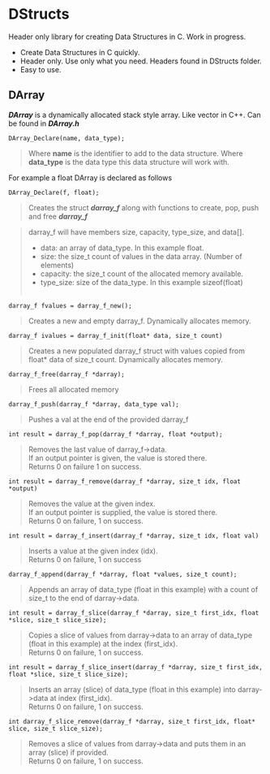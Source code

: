 # DStructs

Header only library for creating Data Structures in C.
Work in progress.

- Create Data Structures in C quickly.
- Header only. Use only what you need. Headers found in DStructs folder.
- Easy to use.

## **DArray** 
***DArray*** is a dynamically allocated stack style array. Like vector in C++. Can be found in ***DArray.h*** 

    DArray_Declare(name, data_type);
>   Where **name** is the identifier to add to the data structure.
>   Where **data_type** is the data type this data structure will work with.


For example a float DArray is declared as follows

    DArray_Declare(f, float);
>   Creates the struct ***darray_f*** along with functions to create, pop, push and free ***darray_f***

>   darray_f will have members size, capacity, type_size, and data[]. <br>
>   - data: an array of data_type. In this example float.
>   - size: the size_t count of values in the data array. (Number of elements)
>   - capacity: the size_t count of the allocated memory available.
>   - type_size: size of the data_type. In this example sizeof(float)
<br><br>

    darray_f fvalues = darray_f_new();
> Creates a new and empty darray_f. Dynamically allocates memory.

    darray_f ivalues = darray_f_init(float* data, size_t count)
> Creates a new populated darray_f struct with values copied from float* data of size_t count. Dynamically allocates memory.

    darray_f_free(darray_f *darray);
> Frees all allocated memory

    darray_f_push(darray_f *darray, data_type val);
> Pushes a val at the end of the provided darray_f

    int result = darray_f_pop(darray_f *darray, float *output);
> Removes the last value of darray_f->data. <br>
 If an output pointer is given, the value is stored there. <br>
 Returns 0 on failure 1 on success.

    int result = darray_f_remove(darray_f *darray, size_t idx, float *output)
> Removes the value at the given index. <br>
 If an output pointer is supplied, the value is stored there. <br>
 Returns 0 on failure, 1 on success.

    int result = darray_f_insert(darray_f *darray, size_t idx, float val)
> Inserts a value at the given index (idx). <br>
Returns 0 on failure, 1 on success

    darray_f_append(darray_f *darray, float *values, size_t count);
> Appends an array of data_type (float in this example) with a count of size_t to the end of darray->data. <br>

    int result = darray_f_slice(darray_f *darray, size_t first_idx, float *slice, size_t slice_size);
> Copies a slice of values from darray->data to an array of data_type (float in this example) at the index (first_idx). <br> Returns 0 on failure, 1 on success.

    int result = darray_f_slice_insert(darray_f *darray, size_t first_idx, float *slice, size_t slice_size);
> Inserts an array (slice) of data_type (float in this example) into darray->data at index (first_idx). <br> Returns 0 on failure, 1 on success.

    int darray_f_slice_remove(darray_f *darray, size_t first_idx, float* slice, size_t slice_size);
> Removes a slice of values from darray->data  and puts them in an array (slice) if provided. <br> Returns 0 on failure, 1 on success.
